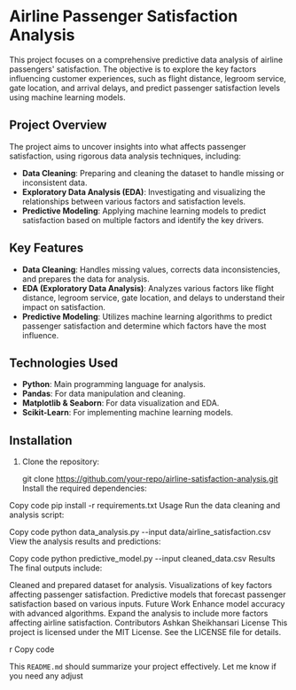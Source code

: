 # Airline Passenger Satisfaction Analysis

This project focuses on a comprehensive predictive data analysis of airline passengers' satisfaction. The objective is to explore the key factors influencing customer experiences, such as flight distance, legroom service, gate location, and arrival delays, and predict passenger satisfaction levels using machine learning models.

## Project Overview

The project aims to uncover insights into what affects passenger satisfaction, using rigorous data analysis techniques, including:
- **Data Cleaning**: Preparing and cleaning the dataset to handle missing or inconsistent data.
- **Exploratory Data Analysis (EDA)**: Investigating and visualizing the relationships between various factors and satisfaction levels.
- **Predictive Modeling**: Applying machine learning models to predict satisfaction based on multiple factors and identify the key drivers.

## Key Features

- **Data Cleaning**: Handles missing values, corrects data inconsistencies, and prepares the data for analysis.
- **EDA (Exploratory Data Analysis)**: Analyzes various factors like flight distance, legroom service, gate location, and delays to understand their impact on satisfaction.
- **Predictive Modeling**: Utilizes machine learning algorithms to predict passenger satisfaction and determine which factors have the most influence.

## Technologies Used

- **Python**: Main programming language for analysis.
- **Pandas**: For data manipulation and cleaning.
- **Matplotlib & Seaborn**: For data visualization and EDA.
- **Scikit-Learn**: For implementing machine learning models.

## Installation

1. Clone the repository:
  
   git clone https://github.com/your-repo/airline-satisfaction-analysis.git
Install the required dependencies:

Copy code
pip install -r requirements.txt
Usage
Run the data cleaning and analysis script:


Copy code
python data_analysis.py --input data/airline_satisfaction.csv
View the analysis results and predictions:


Copy code
python predictive_model.py --input cleaned_data.csv
Results
The final outputs include:

Cleaned and prepared dataset for analysis.
Visualizations of key factors affecting passenger satisfaction.
Predictive models that forecast passenger satisfaction based on various inputs.
Future Work
Enhance model accuracy with advanced algorithms.
Expand the analysis to include more factors affecting airline satisfaction.
Contributors
Ashkan Sheikhansari
License
This project is licensed under the MIT License. See the LICENSE file for details.

r
Copy code

This `README.md` should summarize your project effectively. Let me know if you need any adjust
